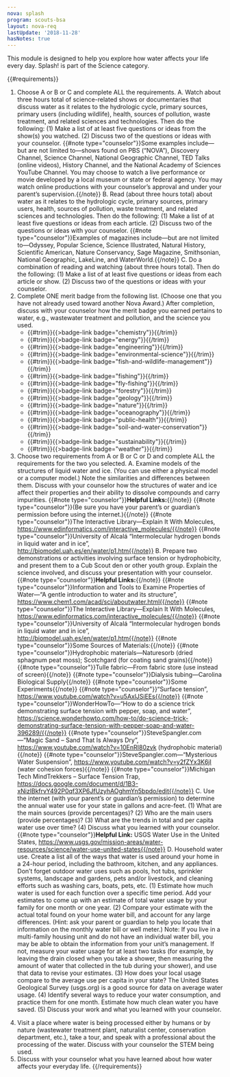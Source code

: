 ```yaml
---
nova: splash
program: scouts-bsa
layout: nova-req
lastUpdate: '2018-11-28'
hasNotes: true
---
```


This module is designed to help you explore how water affects your life every day. Splash! is part of the Science category.

{{#requirements}}
1) Choose A or B or C and complete ALL the requirements.
    A. Watch about three hours total of science-related shows or documentaries that discuss water as it relates to the hydrologic cycle, primary sources, primary users (including wildlife), health, sources of pollution, waste treatment, and related sciences and technologies. Then do the following:
        (1) Make a list of at least five questions or ideas from the show(s) you watched.
        (2) Discuss two of the questions or ideas with your counselor.
        {{#note type="counselor"}}Some examples include—but are not limited to—shows found on PBS (“NOVA”), Discovery Channel, Science Channel, National Geographic Channel, TED Talks (online videos), History Channel, and the National Academy of Sciences YouTube Channel. You may choose to watch a live performance or movie developed by a local museum or state or federal agency. You may watch online productions with your counselor’s approval and under your parent’s supervision.{{/note}}
    B. Read (about three hours total) about water as it relates to the hydrologic cycle, primary sources, primary users, health, sources of pollution, waste treatment, and related sciences and technologies. Then do the following:
        (1) Make a list of at least five questions or ideas from each article.
        (2) Discuss two of the questions or ideas with your counselor.
        {{#note type="counselor"}}Examples of magazines include—but are not limited to—Odyssey, Popular Science, Science Illustrated, Natural History, Scientific American, Nature Conservancy, Sage Magazine, Smithsonian, National Geographic, LakeLine, and WaterWorld.{{/note}}
    C. Do a combination of reading and watching (about three hours total). Then do the following:
        (1) Make a list of at least five questions or ideas from each article or show.
        (2) Discuss two of the questions or ideas with your counselor.
2) Complete ONE merit badge from the following list. (Choose one that you have not already used toward another Nova Award.) After completion, discuss with your counselor how the merit badge you earned pertains to water, e.g., wastewater treatment and pollution, and the science you used.
    * {{#trim}}{{>badge-link badge="chemistry"}}{{/trim}}
    * {{#trim}}{{>badge-link badge="energy"}}{{/trim}}
    * {{#trim}}{{>badge-link badge="engineering"}}{{/trim}}
    * {{#trim}}{{>badge-link badge="environmental-science"}}{{/trim}}
    * {{#trim}}{{>badge-link badge="fish-and-wildlife-management"}}{{/trim}}
    * {{#trim}}{{>badge-link badge="fishing"}}{{/trim}}
    * {{#trim}}{{>badge-link badge="fly-fishing"}}{{/trim}}
    * {{#trim}}{{>badge-link badge="forestry"}}{{/trim}}
    * {{#trim}}{{>badge-link badge="geology"}}{{/trim}}
    * {{#trim}}{{>badge-link badge="nature"}}{{/trim}}
    * {{#trim}}{{>badge-link badge="oceanography"}}{{/trim}}
    * {{#trim}}{{>badge-link badge="public-health"}}{{/trim}}
    * {{#trim}}{{>badge-link badge="soil-and-water-conservation"}}{{/trim}}
    * {{#trim}}{{>badge-link badge="sustainability"}}{{/trim}}
    * {{#trim}}{{>badge-link badge="weather"}}{{/trim}}
3) Choose two requirements from A or B or C or D and complete ALL the requirements for the two you selected.
    A. Examine models of the structures of liquid water and ice. (You can use either a physical model or a computer model.) Note the similarities and differences between them. Discuss with your counselor how the structures of water and ice affect their properties and their ability to dissolve compounds and carry impurities.
        {{#note type="counselor"}}**Helpful Links:**{{/note}}
        {{#note type="counselor"}}(Be sure you have your parent’s or guardian’s permission before using the internet.){{/note}}
        {{#note type="counselor"}}The Interactive Library—Explain It With Molecules, https://www.edinformatics.com/interactive_molecules/{{/note}}
        {{#note type="counselor"}}University of Alcalá “Intermolecular hydrogen bonds in liquid water and in ice”, http://biomodel.uah.es/en/water/p1.htm{{/note}}
    B. Prepare two demonstrations or activities involving surface tension or hydrophobicity, and present them to a Cub Scout den or other youth group. Explain the science involved, and discuss your presentation with your counselor.
        {{#note type="counselor"}}**Helpful Links:**{{/note}}
        {{#note type="counselor"}}Information and Tools to Examine Properties of Water—“A gentle introduction to water and its structure”, https://www.chem1.com/acad/sci/aboutwater.html{{/note}}
        {{#note type="counselor"}}The Interactive Library—Explain It With Molecules, https://www.edinformatics.com/interactive_molecules/{{/note}}
        {{#note type="counselor"}}University of Alcalá “Intermolecular hydrogen bonds in liquid water and in ice”, http://biomodel.uah.es/en/water/p1.htm{{/note}}
        {{#note type="counselor"}}Some Sources of Materials:{{/note}}
        {{#note type="counselor"}}Hydrophobic materials—Naturesorb (dried sphagnum peat moss); Scotchgard (for coating sand grains){{/note}}
        {{#note type="counselor"}}Tulle fabric—From fabric store (use instead of screen){{/note}}
        {{#note type="counselor"}}Dialysis tubing—Carolina Biological Supply{{/note}}
        {{#note type="counselor"}}Some Experiments{{/note}}
        {{#note type="counselor"}}“Surface tension”, https://www.youtube.com/watch?v=u5AxlJSiEEs{{/note}}
        {{#note type="counselor"}}WonderHowTo—“How to do a science trick demonstrating surface tension with pepper, soap, and water”, https://science.wonderhowto.com/how-to/do-science-trick-demonstrating-surface-tension-with-pepper-soap-and-water-396289/{{/note}}
        {{#note type="counselor"}}SteveSpangler.com—“Magic Sand – Sand That Is Always Dry”, https://www.youtube.com/watch?v=10EnRI80zvk (hydrophobic material){{/note}}
        {{#note type="counselor"}}SteveSpangler.com—“Mysterious Water Suspension”, https://www.youtube.com/watch?v=y2fZYx3K6jI (water cohesion forces){{/note}}
        {{#note type="counselor"}}Michigan Tech MindTrekkers – Surface Tension Trap, https://docs.google.com/document/d/1B3-xNizlBkfrvY492P0qf3XP6JfUzyhAOghmYn5bpdo/edit{{/note}}
    C. Use the internet (with your parent’s or guardian’s permission) to determine the annual water use for your state in gallons and acre-feet.
        (1) What are the main sources (provide percentages)?
        (2) Who are the main users (provide percentages)?
        (3) What are the trends in total and per capita water use over time?
        (4) Discuss what you learned with your counselor.
        {{#note type="counselor"}}**Helpful Link:** USGS Water Use in the United States, https://www.usgs.gov/mission-areas/water-resources/science/water-use-united-states{{/note}}
    D. Household water use.  Create a list all of the ways that water is used around your home in a 24-hour period, including the bathroom, kitchen, and any appliances. Don’t forget outdoor water uses such as pools, hot tubs, sprinkler systems, landscape and gardens, pets and/or livestock, and cleaning efforts such as washing cars, boats, pets, etc.
        (1) Estimate how much water is used for each function over a specific time period. Add your estimates to come up with an estimate of total water usage by your family for one month or one year.
        (2) Compare your estimate with the actual total found on your home water bill, and account for any large differences. (Hint: ask your parent or guardian to help you locate that information on the monthly water bill or well meter.)
            Note: If you live in a multi-family housing unit and do not have an individual water bill, you may be able to obtain the information from your unit’s management. If not, measure your water usage for at least two tasks (for example, by leaving the drain closed when you take a shower, then measuring the amount of water that collected in the tub during your shower), and use that data to revise your estimates.
        (3) How does your local usage compare to the average use per capita in your state? The United States Geological Survey (usgs.org) is a good source for data on average water usage.
        (4) Identify several ways to reduce your water consumption, and practice them for one month. Estimate how much clean water you have saved.
        (5) Discuss your work and what you learned with your counselor.
4. Visit a place where water is being processed either by humans or by nature (wastewater treatment plant, naturalist center, conservation department, etc.), take a tour, and speak with a professional about the processing of the water. Discuss with your counselor the STEM being used.
5. Discuss with your counselor what you have learned about how water affects your everyday life.
{{/requirements}}
